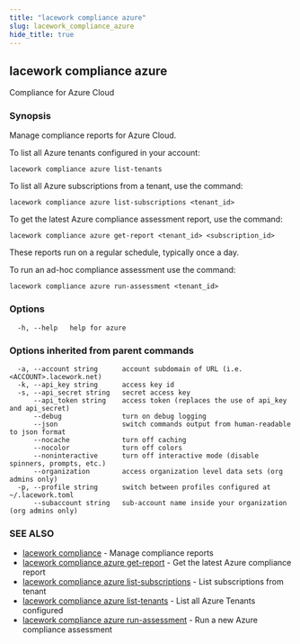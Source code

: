 ```yaml
---
title: "lacework compliance azure"
slug: lacework_compliance_azure
hide_title: true
---
```


## lacework compliance azure

Compliance for Azure Cloud

### Synopsis

Manage compliance reports for Azure Cloud.

To list all Azure tenants configured in your account:

    lacework compliance azure list-tenants

To list all Azure subscriptions from a tenant, use the command:

    lacework compliance azure list-subscriptions <tenant_id>

To get the latest Azure compliance assessment report, use the command:

    lacework compliance azure get-report <tenant_id> <subscription_id>

These reports run on a regular schedule, typically once a day.

To run an ad-hoc compliance assessment use the command:

    lacework compliance azure run-assessment <tenant_id>


### Options

```
  -h, --help   help for azure
```

### Options inherited from parent commands

```
  -a, --account string      account subdomain of URL (i.e. <ACCOUNT>.lacework.net)
  -k, --api_key string      access key id
  -s, --api_secret string   secret access key
      --api_token string    access token (replaces the use of api_key and api_secret)
      --debug               turn on debug logging
      --json                switch commands output from human-readable to json format
      --nocache             turn off caching
      --nocolor             turn off colors
      --noninteractive      turn off interactive mode (disable spinners, prompts, etc.)
      --organization        access organization level data sets (org admins only)
  -p, --profile string      switch between profiles configured at ~/.lacework.toml
      --subaccount string   sub-account name inside your organization (org admins only)
```

### SEE ALSO

* [lacework compliance](lacework_compliance.md)	 - Manage compliance reports
* [lacework compliance azure get-report](lacework_compliance_azure_get-report.md)	 - Get the latest Azure compliance report
* [lacework compliance azure list-subscriptions](lacework_compliance_azure_list-subscriptions.md)	 - List subscriptions from tenant
* [lacework compliance azure list-tenants](lacework_compliance_azure_list-tenants.md)	 - List all Azure Tenants configured
* [lacework compliance azure run-assessment](lacework_compliance_azure_run-assessment.md)	 - Run a new Azure compliance assessment


